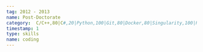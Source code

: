 ```yaml
---
tag: 2012 - 2013
name: Post-Doctorate
category:  C/C++,80|C#,20|Python,100|Git,80|Docker,80|Singularity,100|PostgreSQL,40|Elasticsearch,60|HML5,60|CSS3,60|jQuery,60|CubicWeb,100|Jekyll,80|Pyramid,80|Django,80|NextCloud,60|Linux,80|Windows,20
timestamp: 1
type: skills
name: coding
---
```


